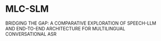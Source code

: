 # MLC-SLM
BRIDGING THE GAP: A COMPARATIVE EXPLORATION OF SPEECH-LLM AND END-TO-END ARCHITECTURE FOR MULTILINGUAL CONVERSATIONAL ASR
